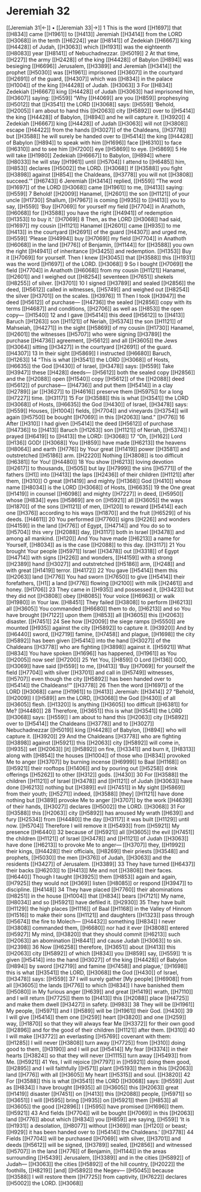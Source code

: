 # Jeremiah 32
[[Jeremiah 31|←]] • [[Jeremiah 33|→]]
1 This is the word [[H1697]] that [[H834]] came [[H1961]] to [[H413]] Jeremiah [[H3414]] from the LORD [[H3068]] in the tenth [[H6224]] year [[H8141]] of Zedekiah [[H6667]] king [[H4428]] of Judah, [[H3063]] which [[H1931]] was the eighteenth [[H8083]] year [[H8141]] of Nebuchadnezzar. [[H5019]] 
2 At that time, [[H227]] the army [[H2428]] of the king [[H4428]] of Babylon [[H894]] was besieging [[H6696]] Jerusalem, [[H3389]] and Jeremiah [[H3414]] the prophet [[H5030]] was [[H1961]] imprisoned [[H3607]] in the courtyard [[H2691]] of the guard, [[H4307]] which was [[H834]] in the palace [[H1004]] of the king [[H4428]] of Judah. [[H3063]] 
3 For [[H834]] Zedekiah [[H6667]] king [[H4428]] of Judah [[H3063]] had imprisoned him, [[H3607]] saying: [[H559]] “Why [[H4069]] are you [[H859]] prophesying [[H5012]] that [[H3541]] the LORD [[H3068]] says: [[H559]] ‘Behold, [[H2005]] I am about to hand this [[H2063]] city [[H5892]] over to [[H5414]] the king [[H4428]] of Babylon, [[H894]] and he will capture it. [[H3920]] 
4 Zedekiah [[H6667]] king [[H4428]] of Judah [[H3063]] will not [[H3808]] escape [[H4422]] from the hands [[H3027]] of the Chaldeans, [[H3778]] but [[H3588]] he will surely be handed over to [[H5414]] the king [[H4428]] of Babylon [[H894]] to speak with him [[H1696]] face [[H6310]] to face [[H6310]] and to see him [[H7200]] eye [[H5869]] to eye. [[H5869]] 
5 He will take [[H1980]] Zedekiah [[H6667]] to Babylon, [[H894]] where [[H8033]] he will stay [[H1961]] until [[H5704]] I attend to [[H6485]] him, [[H853]] declares [[H5002]] the LORD. [[H3068]] If [[H3588]] you fight [[H3898]] against [[H854]] the Chaldeans, [[H3778]] you will not [[H3808]] succeed.’” [[H6743]] 
6 Jeremiah [[H3414]] replied, [[H559]] “The word [[H1697]] of the LORD [[H3068]] came [[H1961]] to me, [[H413]] saying: [[H559]] 
7 Behold! [[H2009]] Hanamel, [[H2601]] the son [[H1121]] of your uncle [[H1730]] Shallum, [[H7967]] is coming [[H935]] to [[H413]] you to say, [[H559]] ‘Buy [[H7069]] for yourself  my field [[H7704]] in Anathoth, [[H6068]] for [[H3588]] you have  the right [[H4941]] of redemption [[H1353]] to buy it.’ [[H7069]] 
8 Then, as the LORD [[H3068]] had said, [[H1697]] my cousin [[H1121]] Hanamel [[H2601]] came [[H935]] to me [[H413]] in the courtyard [[H2691]] of the guard [[H4307]] and urged me, [[H559]] ‘Please [[H4994]] buy [[H7069]] my field [[H7704]] in Anathoth [[H6068]] in the land [[H776]] of Benjamin, [[H1144]] for [[H3588]] you own the right [[H4941]] of inheritance [[H3425]] and redemption. [[H1353]] Buy it [[H7069]] for yourself.  Then I knew [[H3045]] that [[H3588]] this [[H1931]] was the word [[H1697]] of the LORD. [[H3068]] 
9 So I bought [[H7069]] the field [[H7704]] in Anathoth [[H6068]] from my cousin [[H1121]] Hanamel, [[H2601]] and I weighed out [[H8254]] seventeen [[H7651]] shekels [[H8255]] of silver. [[H3701]] 
10 I signed [[H3789]] and sealed [[H2856]] the deed, [[H5612]] called in witnesses, [[H5749]] and weighed out [[H8254]] the silver [[H3701]] on the scales. [[H3976]] 
11 Then I took [[H3947]] the deed [[H5612]] of purchase— [[H4736]] the sealed [[H2856]] copy with its terms [[H4687]] and conditions, [[H2706]] as well as [[H853]] the open copy— [[H1540]] 
12 and I gave [[H5414]] this deed [[H5612]] to [[H413]] Baruch [[H1263]] son [[H1121]] of Neriah, [[H5374]] the son [[H1121]] of Mahseiah, [[H4271]] in the sight [[H5869]] of my cousin [[H1730]] Hanamel, [[H2601]] the witnesses [[H5707]] who were signing [[H3789]] the purchase [[H4736]] agreement, [[H5612]] and all [[H3605]] the Jews [[H3064]] sitting [[H3427]] in the courtyard [[H2691]] of the guard. [[H4307]] 
13 In their sight [[H5869]] I instructed [[H6680]] Baruch, [[H1263]] 
14 “This is what [[H3541]] the LORD [[H3068]] of Hosts, [[H6635]] the God [[H430]] of Israel, [[H3478]] says: [[H559]] Take [[H3947]] these [[H428]] deeds— [[H5612]] both the sealed copy [[H2856]] and the [[H2088]] open [[H1540]] copy [[H5612]] of the [[H2088]] deed [[H5612]] of purchase— [[H4736]] and put them [[H5414]] in a clay [[H2789]] jar [[H3627]] to [[H4616]] preserve them [[H5975]] for a long [[H7227]] time. [[H3117]] 
15 For [[H3588]] this is what [[H3541]] the LORD [[H3068]] of Hosts, [[H6635]] the God [[H430]] of Israel, [[H3478]] says: [[H559]] Houses, [[H1004]] fields, [[H7704]] and vineyards [[H3754]] will again [[H5750]] be bought [[H7069]] in this [[H2063]] land.” [[H776]] 
16 After [[H310]] I had given [[H5414]] the deed [[H5612]] of purchase [[H4736]] to [[H413]] Baruch [[H1263]] son [[H1121]] of Neriah, [[H5374]] I prayed [[H6419]] to [[H413]] the LORD: [[H3068]] 
17 “Oh, [[H162]] Lord [[H136]] GOD! [[H3068]] You [[H859]] have made [[H6213]] the heavens [[H8064]] and earth [[H776]] by Your great [[H1419]] power [[H3581]] and outstretched [[H5186]] arm. [[H2220]] Nothing [[H3808]] is too difficult [[H6381]] for You! [[H4480]] 
18 You show [[H6213]] loving devotion [[H2617]] to thousands, [[H505]] but lay [[H7999]] the sins [[H5771]] of the fathers [[H1]] into [[H413]] the laps [[H2436]] of their children [[H1121]] after them, [[H310]] O great [[H1419]] and mighty [[H1368]] God [[H410]] whose name [[H8034]] is the LORD [[H3068]] of Hosts, [[H6635]] 
19 the One great [[H1419]] in counsel [[H6098]] and mighty [[H7227]] in deed, [[H5950]] whose [[H834]] eyes [[H5869]] are on [[H5921]] all [[H3605]] the ways [[H1870]] of the sons [[H1121]] of men, [[H120]] to reward [[H5414]] each one [[H376]] according to his ways [[H1870]] and the fruit [[H6529]] of his deeds. [[H4611]] 
20 You performed [[H7760]] signs [[H226]] and wonders [[H4159]] in the land [[H776]] of Egypt, [[H4714]] and You do so to [[H5704]] this very [[H2088]] day, [[H3117]] both in Israel [[H3478]] and among all mankind. [[H120]] And You have made [[H6213]] a name for Yourself, [[H8034]] as is the case [[H2088]] to this day. [[H3117]] 
21 You brought Your people [[H5971]] Israel [[H3478]] out [[H3318]] of Egypt [[H4714]] with signs [[H226]] and wonders, [[H4159]] with a strong [[H2389]] hand [[H3027]] and outstretched [[H5186]] arm, [[H248]] and with great [[H1419]] terror. [[H4172]] 
22 You gave [[H5414]] them this [[H2063]] land [[H776]] You had sworn [[H7650]] to give [[H5414]] their forefathers, [[H1]] a land [[H776]] flowing [[H2100]] with milk [[H2461]] and honey. [[H1706]] 
23 They came in [[H935]] and possessed it, [[H3423]] but they did not [[H3808]] obey [[H8085]] Your voice [[H6963]] or walk [[H1980]] in Your law. [[H8451]] They failed [[H3808]] to perform [[H6213]] all [[H3605]] You commanded [[H6680]] them to do, [[H6213]] and so You have brought [[H7122]] upon them [[H853]] all [[H3605]] this [[H2063]] disaster. [[H7451]] 
24 See how [[H2009]] the siege ramps [[H5550]] are mounted [[H935]] against the city [[H5892]] to capture it. [[H3920]] And by [[H6440]] sword, [[H2719]] famine, [[H7458]] and plague, [[H1698]] the city [[H5892]] has been given [[H5414]] into the hand [[H3027]] of the Chaldeans [[H3778]] who are fighting [[H3898]] against it. [[H5921]] What [[H834]] You have spoken [[H1696]] has happened, [[H1961]] as You [[H2005]] now see! [[H7200]] 
25 Yet You, [[H859]] O Lord [[H136]] GOD, [[H3069]] have said [[H559]] to me, [[H413]] ‘Buy [[H7069]] for yourself  the field [[H7704]] with silver [[H3701]] and call in [[H5749]] witnesses, [[H5707]] even though the city [[H5892]] has been handed over to [[H5414]] the Chaldeans!’” [[H3778]] 
26 Then the word [[H1697]] of the LORD [[H3068]] came [[H1961]] to [[H413]] Jeremiah: [[H3414]] 
27 “Behold, [[H2009]] I [[H589]] am the LORD, [[H3068]] the God [[H430]] of all [[H3605]] flesh. [[H1320]] Is anything [[H3605]] too difficult [[H6381]] for Me? [[H4480]] 
28 Therefore, [[H3651]] this is what [[H3541]] the LORD [[H3068]] says: [[H559]] I am about to hand this [[H2063]] city [[H5892]] over to [[H5414]] the Chaldeans [[H3778]] and to [[H3027]] Nebuchadnezzar [[H5019]] king [[H4428]] of Babylon, [[H894]] who will capture it. [[H3920]] 
29 And the Chaldeans [[H3778]] who are fighting [[H3898]] against [[H5921]] this [[H2063]] city [[H5892]] will come in, [[H935]] set [[H2063]] [it] [[H5892]] on fire, [[H3341]] and burn it, [[H8313]] along with [[H854]] the houses [[H1004]] of those who [[H834]] provoked Me to anger [[H3707]] by burning incense [[H6999]] to Baal [[H1168]] on [[H5921]] their rooftops [[H1406]] and by pouring out [[H5258]] drink offerings [[H5262]] to other [[H312]] gods. [[H430]] 
30 For [[H3588]] the children [[H1121]] of Israel [[H3478]] and [[H1121]] of Judah [[H3063]] have done [[H6213]] nothing but [[H389]] evil [[H7451]] in My sight [[H5869]] from their youth; [[H5271]] indeed, [[H3588]] [they] [[H1121]] have done nothing but [[H389]] provoke Me to anger [[H3707]] by the work [[H4639]] of their hands, [[H3027]] declares [[H5002]] the LORD. [[H3068]] 
31 For [[H3588]] this [[H2063]] city [[H5892]] has aroused My wrath [[H639]] and fury [[H2534]] from [[H4480]] the day [[H3117]] it was built [[H1129]] until now. [[H5704]] Therefore I will remove it [[H5493]] from [[H5921]] My presence [[H6440]] 
32 because of [[H5921]] all [[H3605]] the evil [[H7451]] the children [[H1121]] of Israel [[H3478]] and [[H1121]] of Judah [[H3063]] have done [[H6213]] to provoke Me to anger— [[H3707]] they, [[H1992]] their kings, [[H4428]] their officials, [[H8269]] their priests [[H3548]] and prophets, [[H5030]] the men [[H376]] of Judah, [[H3063]] and the residents [[H3427]] of Jerusalem. [[H3389]] 
33 They have turned [[H6437]] their backs [[H6203]] to [[H413]] Me and not [[H3808]] their faces. [[H6440]] Though I taught [[H3925]] them [[H853]] again and again, [[H7925]] they would not [[H369]] listen [[H8085]] or respond [[H3947]] to discipline. [[H4148]] 
34 They have placed [[H7760]] their abominations [[H8251]] in the house [[H1004]] that [[H834]] bears [[H7121]] My name, [[H8034]] and so [[H5921]] have defiled it. [[H2930]] 
35 They have built [[H1129]] the high places [[H1116]] of Baal [[H1168]] in the Valley of Hinnom [[H1516]] to make their sons [[H1121]] and daughters [[H1323]] pass through [[H5674]] the fire to Molech— [[H4432]] something [[H834]] I never [[H3808]] commanded them, [[H6680]] nor had it ever [[H3808]] entered [[H5927]] My mind, [[H3820]] that they should commit [[H6213]] such [[H2063]] an abomination [[H8441]] and cause Judah [[H3063]] to sin. [[H2398]] 
36 Now [[H6258]] therefore, [[H3651]] about [[H413]] this [[H2063]] city [[H5892]] of which [[H834]] you [[H859]] say, [[H559]] ‘It is given [[H5414]] into the hand [[H3027]] of the king [[H4428]] of Babylon [[H894]] by sword [[H2719]] and famine [[H7458]] and plague,’ [[H1698]] this is what [[H3541]] the LORD, [[H3068]] the God [[H430]] of Israel, [[H3478]] says: [[H559]] 
37 I will surely gather [My people] [[H6908]] from all [[H3605]] the lands [[H776]] to which [[H834]] I have banished them [[H5080]] in My furious anger [[H639]] and great [[H1419]] wrath, [[H7110]] and I will return [[H7725]] them to [[H413]] this [[H2088]] place [[H4725]] and make them dwell [[H3427]] in safety. [[H983]] 
38 They will be [[H1961]] My people, [[H5971]] and I [[H589]] will be [[H1961]] their God. [[H430]] 
39 I will give [[H5414]] them one [[H259]] heart [[H3820]] and one [[H259]] way, [[H1870]] so that they will always fear Me [[H3372]] for their own good [[H2896]] and for the good of their children [[H1121]] after them. [[H310]] 
40 I will make [[H3772]] an everlasting [[H5769]] covenant with them: [[H1285]] I will never [[H3808]] turn away [[H7725]] from [[H310]] doing good to them, [[H3190]] and I will put [[H5414]] My fear [[H3374]] in their hearts [[H3824]] so that they will never [[H1115]] turn away [[H5493]] from Me. [[H5921]] 
41 Yes, I will rejoice [[H7797]] in [[H5921]] doing them good, [[H2895]] and I will faithfully [[H571]] plant [[H5193]] them in this [[H2063]] land [[H776]] with all [[H3605]] My heart [[H5315]] and soul. [[H3820]] 
42 For [[H3588]] this is what [[H3541]] the LORD [[H3068]] says: [[H559]] Just as [[H834]] I have brought [[H935]] all [[H3605]] this [[H2063]] great [[H1419]] disaster [[H7451]] on [[H413]] this [[H2088]] people, [[H5971]] so [[H3651]] I will [[H595]] bring [[H935]] on [[H5921]] them [[H853]] all [[H3605]] the good [[H2896]] I [[H595]] have promised [[H1696]] them. [[H5921]] 
43 And fields [[H7704]] will be bought [[H7069]] in this [[H2063]] land [[H776]] about which [[H834]] you [[H859]] are saying, [[H559]] ‘It is [[H1931]] a desolation, [[H8077]] without [[H369]] man [[H120]] or beast; [[H929]] it has been handed over to [[H5414]] the Chaldeans.’ [[H3778]] 
44 Fields [[H7704]] will be purchased [[H7069]] with silver, [[H3701]] and deeds [[H5612]] will be signed, [[H3789]] sealed, [[H2856]] and witnessed [[H5707]] in the land [[H776]] of Benjamin, [[H1144]] in the areas surrounding [[H5439]] Jerusalem, [[H3389]] and in the cities [[H5892]] of Judah— [[H3063]] the cities [[H5892]] of the hill country, [[H2022]] the foothills, [[H8219]] [and] [[H5892]] the Negev— [[H5045]] because [[H3588]] I will restore them [[H7725]] from captivity, [[H7622]] declares [[H5002]] the LORD. [[H3068]] 
